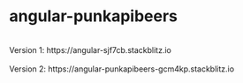 # angular-punkapibeers
<br />
Version 1: https://angular-sjf7cb.stackblitz.io
<br />
<br />
Version 2: https://angular-punkapibeers-gcm4kp.stackblitz.io
